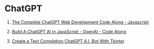 # ChatGPT

1.   [The Complete ChatGPT Web Development Code Along - Javascript](Curricula/The-Complete-ChatGPT-Web-Development-Code-Along-Javascript/Readme.md)

2.   [Build A ChatGPT AI in JavaScript - OpenAI - Code Along](Curricula/Build-A-ChatGPT-AI-in-JavaScript_OpenAI_Code-Along.md/Readme.md)

3.   [Create a Text Completion ChatGPT A.I. Bot With Tkinter](Curricula/Create-a-Text-Completion-ChatGPT-A-I-Bot-With-Tkinter/Readme.md)
